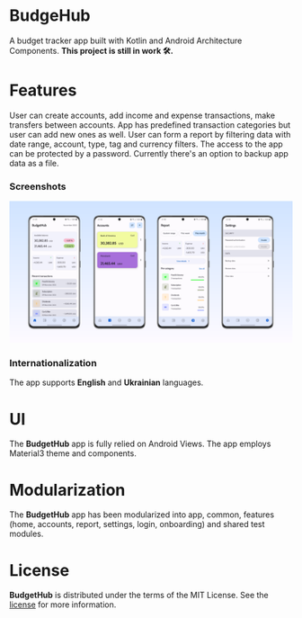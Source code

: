 # BudgeHub

A budget tracker app built with Kotlin and Android Architecture Components.
**This project is still in work :hammer_and_wrench:.**

# Features

User can create accounts, add income and expense transactions, make transfers between accounts. App
has predefined transaction categories but user can add new ones as well. User can form a report by
filtering data with date range, account, type, tag and currency filters. The access to the app can
be protected by a password. Currently there's an option to backup app data as a file.

### Screenshots

<img src="/images/screenshots.png">

### Internationalization

The app supports **English** and **Ukrainian** languages.

# UI

The **BudgetHub** app is fully relied on Android Views. The app employs Material3 theme and
components.

# Modularization

The **BudgetHub** app has been modularized into app, common, features (home, accounts, report,
settings, login, onboarding) and shared test modules.

# License

**BudgetHub** is distributed under the terms of the MIT License. See the
[license](LICENSE) for more information.
